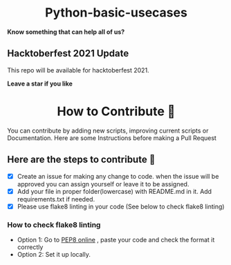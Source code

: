 <h1 align=center> Python-basic-usecases </h1>

**Know something that can help all of us?**

## Hacktoberfest 2021 Update

This repo will be available for hacktoberfest 2021.

**Leave a star if you like**

<h1 align=center> How to Contribute 🤔 </h1>

You can contribute by adding new scripts, improving current scripts or Documentation. Here are some Instructions before making a Pull Request

## Here are the steps to contribute 👣

- [x] Create an issue for making any change to code. when the issue will be approved you can assign yourself or leave it to be assigned.
- [x] Add your file in proper folder(lowercase) with README.md in it. Add requirements.txt if needed.
- [x] Please use flake8 linting in your code (See below to check flake8 linting)

### How to check flake8 linting

* Option 1: Go to [PEP8 online](http://pep8online.com/) , paste your code and check the format it correctly
* Option 2: Set it up locally.
